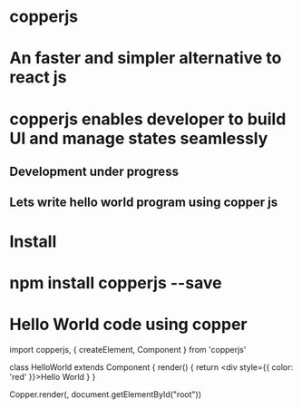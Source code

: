 # copperjs
# An faster and simpler alternative to react js
# copperjs enables developer to build UI and manage states seamlessly
## Development under progress


## Lets write hello world program using copper js
# Install
#  npm install copperjs --save

# Hello World code using copper

import copperjs, { createElement, Component } from 'copperjs'

class HelloWorld extends Component {
    render() {
        return <div style={{ color: 'red' }}>Hello World</div>
    }
}

Copper.render(<HelloWorld/>, document.getElementById("root"))
